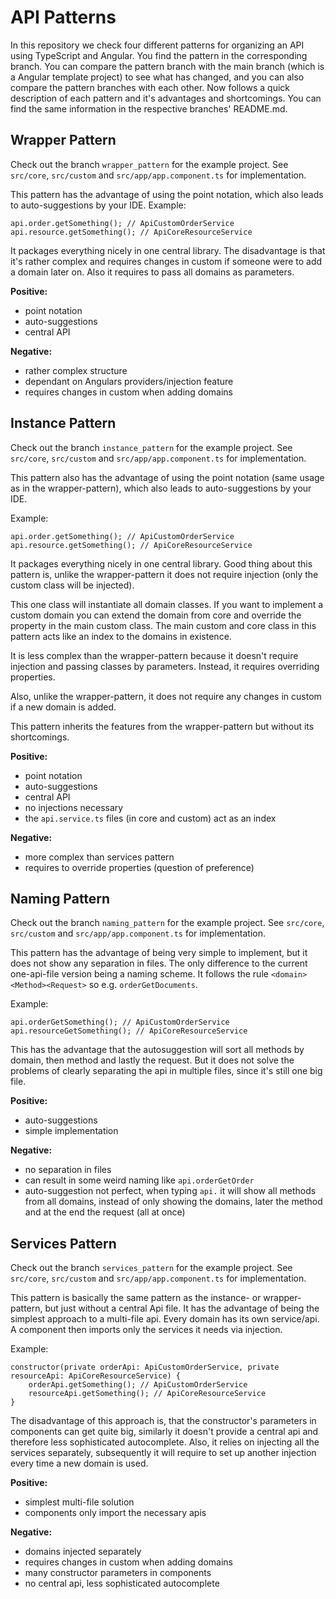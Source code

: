 # API Patterns
In this repository we check four different patterns for organizing an API 
using TypeScript and Angular. You find the pattern in the corresponding branch.
You can compare the pattern branch with the main branch (which is a Angular 
template project) to see what has changed, and you can also compare the pattern
branches with each other. Now follows a quick description of each pattern and 
it's advantages and shortcomings. You can find the same information in the
respective branches' README.md.

## Wrapper Pattern

Check out the branch `wrapper_pattern` for the example project.
See `src/core`, `src/custom` and `src/app/app.component.ts`
for implementation.

This pattern has the advantage of using the point notation,
which also leads to auto-suggestions by your IDE.
Example:
```
api.order.getSomething(); // ApiCustomOrderService
api.resource.getSomething(); // ApiCoreResourceService
```

It packages everything nicely in one central library.
The disadvantage is that it's rather complex and requires
changes in custom if someone were to add a domain later on.
Also it requires to pass all domains as parameters.

**Positive:**
* point notation
* auto-suggestions
* central API

**Negative:**
* rather complex structure
* dependant on Angulars providers/injection feature
* requires changes in custom when adding domains

## Instance Pattern

Check out the branch `instance_pattern` for the example project.
See `src/core`, `src/custom` and `src/app/app.component.ts`
for implementation.

This pattern also has the advantage of using the point notation
(same usage as in the wrapper-pattern),
which also leads to auto-suggestions by your IDE.

Example:
```
api.order.getSomething(); // ApiCustomOrderService
api.resource.getSomething(); // ApiCoreResourceService
```

It packages everything nicely in one central library.
Good thing about this pattern is, unlike the wrapper-pattern
it does not require injection (only the custom class will
be injected).

This one class will instantiate all domain classes.
If you want to implement a custom domain you can extend the domain
from core and override the property in the main custom class.
The main custom and core class in this pattern acts like an index
to the domains in existence.

It is less complex than the wrapper-pattern because it doesn't
require injection and passing classes by parameters. Instead, it
requires overriding properties.

Also, unlike the wrapper-pattern, it does not require any changes
in custom if a new domain is added.

This pattern inherits the features from the wrapper-pattern
but without its shortcomings.

**Positive:**
* point notation
* auto-suggestions
* central API
* no injections necessary
* the `api.service.ts` files (in core and custom) act as an
  index

**Negative:**
* more complex than services pattern
* requires to override properties (question of preference)

## Naming Pattern

Check out the branch `naming_pattern` for the example project.
See `src/core`, `src/custom` and `src/app/app.component.ts`
for implementation.

This pattern has the advantage of being very simple to implement,
but it does not show any separation in files. The only difference
to the current one-api-file version being a naming scheme.
It follows the rule `<domain><Method><Request>` so e.g.
`orderGetDocuments`.

Example:
```
api.orderGetSomething(); // ApiCustomOrderService
api.resourceGetSomething(); // ApiCoreResourceService
```

This has the advantage that the autosuggestion will sort all
methods by domain, then method and lastly the request.
But it does not solve the problems of clearly separating the api
in multiple files, since it's still one big file.

**Positive:**
* auto-suggestions
* simple implementation

**Negative:**
* no separation in files
* can result in some weird naming like `api.orderGetOrder`
* auto-suggestion not perfect, when typing `api.` it will show all
  methods from all domains, instead of only showing the domains, later
  the method and at the end the request (all at once)


## Services Pattern

Check out the branch `services_pattern` for the example project.
See `src/core`, `src/custom` and `src/app/app.component.ts`
for implementation.

This pattern is basically the same pattern as the instance- or
wrapper-pattern, but just without a central Api file. It has the
advantage of being the simplest approach to a multi-file api. Every
domain has its own service/api. A component then imports only the
services it needs via injection.

Example:
```
constructor(private orderApi: ApiCustomOrderService, private resourceApi: ApiCoreResourceService) {
    orderApi.getSomething(); // ApiCustomOrderService
    resourceApi.getSomething(); // ApiCoreResourceService
}
```

The disadvantage of this approach is, that the constructor's
parameters in components can get quite big, similarly it
doesn't provide a central api and therefore less sophisticated
autocomplete. Also, it relies on injecting all the services
separately, subsequently it will require to set up another
injection every time a new domain is used.

**Positive:**
* simplest multi-file solution
* components only import the necessary apis

**Negative:**
* domains injected separately
* requires changes in custom when adding domains
* many constructor parameters in components
* no central api, less sophisticated autocomplete
